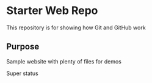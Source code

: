 # Starter Web Repo

This repository is for showing how Git and GitHub work

## Purpose

Sample website with plenty of files for demos

Super status